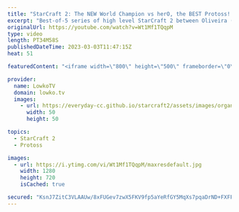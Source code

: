 ```yaml
---
title: "StarCraft 2: The NEW World Champion vs herO, the BEST Protoss! (Best-of-5)"
excerpt: "Best-of-5 series of high level StarCraft 2 between Oliveira (Terran) and herO (Protoss). While herO has been more succesful over the last few years, Oliveira recently won IEM Katowice and is therefore the current StarCraft 2 World Champion.  Support my work: https://patreon.com/lowkotv Lowko Merch: https://lowko.shop"
originalUrl: https://youtube.com/watch?v=Wt1Mf1TQqpM
type: video
length: PT34M58S
publishedDateTime: 2023-03-03T11:47:15Z
heat: 51

featuredContent: "<iframe width=\"800\" height=\"500\" frameborder=\"0\" src=\"https://www.youtube.com/embed/Wt1Mf1TQqpM\" allow=\"accelerometer; autoplay; encrypted-media; gyroscope; picture-in-picture\" allowfullscreen></iframe>"

provider:
  name: LowkoTV
  domain: lowko.tv
  images:
    - url: https://everyday-cc.github.io/starcraft2/assets/images/organizations/lowko.tv-50x50.jpg
      width: 50
      height: 50

topics:
  - StarCraft 2
  - Protoss

images:
  - url: https://i.ytimg.com/vi/Wt1Mf1TQqpM/maxresdefault.jpg
    width: 1280
    height: 720
    isCached: true

secured: "KsnJ7ZitC3VLAAUw/8xFUGev7zwX5FKV9fp5aYeRfGY5MqXs7pqaDrND+FXFPbY1UidcKGtPj3cjdePs4oVruHMxhGOGShUKa1kf3yBGmpQumjIsSroR2gpZ/8sjpHGSPAMNnmrhrhnCrfPaPYCOgNN0JplL83HiF8mA7Mg2Icv1aPGamL6pKMnmsESiE5ZvAPAlP/XwszVidupn8moOZsswlNmOG04nEv9F4BfvYcfK4yu9skDj3IG8AvS9meduyflhyIcWqFkY9lif/9DXi5LRnDuhgXhD4DIpygooveO/IDtz47CYYp0jsr++JrUOrL3jCwPN+ePSsyfwFE3hRH9oVZIpy8yXZRQGSRTwDumJoajD6BcD2q6grVWlWg/gHOsh93Y+TmGHGkhPAJ5iKY8fOLMQidGkRzxg+s0jNiI=;WhxhaZNzpWCB9/Zwy0EAaw=="
---
```


